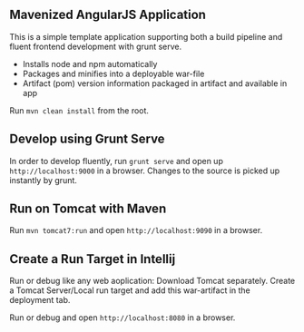 ## Mavenized AngularJS Application

This is a simple template application supporting both a build pipeline and fluent frontend
development with grunt serve.

 - Installs node and npm automatically
 - Packages and minifies into a deployable war-file
 - Artifact (pom) version information packaged in artifact and available in app

 Run `mvn clean install` from the root.

## Develop using Grunt Serve

In order to develop fluently, run `grunt serve` and open up `http://localhost:9000`
in a browser. Changes to the source is picked up instantly by grunt.

## Run on Tomcat with Maven

Run `mvn tomcat7:run` and open `http://localhost:9090` in a browser.

## Create a Run Target in Intellij

Run or debug like any web aoplication: Download Tomcat separately.
Create a Tomcat Server/Local run target and add this war-artifact in
the deployment tab.

Run or debug and open `http://localhost:8080` in a browser.
